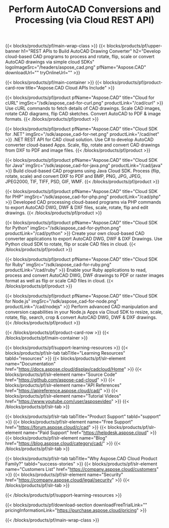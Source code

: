 ﻿---
title: Perform AutoCAD Conversions and Processing (via Cloud REST API) 
description: Develop cloud-based CAD programs to process and rotate, flip, scale or convert AutoCAD drawings via simple cloud SDKs 
weight: 10
url: /family
---

{{< blocks/products/pf/main-wrap-class >}}
{{< blocks/products/pf/upper-banner h1="REST APIs to Build AutoCAD Drawing Converter" h2="Develop cloud-based CAD programs to process and rotate, flip, scale or convert AutoCAD drawings via simple cloud SDKs" logoImageSrc="/headers/aspose_cad.png" pfName="Aspose.CAD" downloadUrl="" tryOnlineUrl="" >}}

{{< blocks/products/pf/main-container >}}
{{< blocks/products/pf/product-card-row title="Aspose.CAD Cloud APIs Include" >}}

{{< blocks/products/pf/product pfName="Aspose.CAD" title="Cloud for cURL" imgSrc="/sdk/aspose_cad-for-curl.png" productLink="/cad/curl" >}}
Use cURL commands to fetch details of CAD drawings. Scale CAD images, rotate CAD diagrams, flip CAD sketches. Convert AutoCAD to PDF & image formats.
{{< /blocks/products/pf/product >}}

{{< blocks/products/pf/product pfName="Aspose.CAD" title="Cloud SDK for .NET" imgSrc="/sdk/aspose_cad-for-net.png" productLink="/cad/net" >}}
.NET REST API for CAD cloud solution. Use C# to develop AutoCAD converter cloud-based Apps. Scale, flip, rotate and convert CAD drawings from DXF to PDF and image files.
{{< /blocks/products/pf/product >}}

{{< blocks/products/pf/product pfName="Aspose.CAD" title="Cloud SDK for Java" imgSrc="/sdk/aspose_cad-for-java.png" productLink="/cad/java" >}}
Build cloud-based CAD programs using Java Cloud SDK. Process (flip, rotate, scale) and convert DXF to PDF and BMP, PNG, JPG, JPEG, JPEG2000, TIF, TIFF, PSD, GIF, WMF.
{{< /blocks/products/pf/product >}}

{{< blocks/products/pf/product pfName="Aspose.CAD" title="Cloud SDK for PHP" imgSrc="/sdk/aspose_cad-for-php.png" productLink="/cad/php" >}}
Developed CAD processing cloud-based programs via PHP commands to export AutoCAD DWG, DWF & DXF files, scale, rotate, flip and edit drawings.
{{< /blocks/products/pf/product >}}

{{< blocks/products/pf/product pfName="Aspose.CAD" title="Cloud SDK for Python" imgSrc="/sdk/aspose_cad-for-python.png" productLink="/cad/python" >}}
Create your own cloud-based CAD converter applications to export AutoCAD DWG, DWF & DXF Drawings. Use Python cloud SDK to rotate, flip or scale CAD files in cloud.
{{< /blocks/products/pf/product >}}

{{< blocks/products/pf/product pfName="Aspose.CAD" title="Cloud SDK for Ruby" imgSrc="/sdk/aspose_cad-for-ruby.png" productLink="/cad/ruby" >}}
Enable your Ruby applications to read, process and convert AutoCAD DWG, DWF drawings to PDF or raster images format as well as flip or scale CAD files in cloud.
{{< /blocks/products/pf/product >}}

{{< blocks/products/pf/product pfName="Aspose.CAD" title="Cloud SDK for Node.js" imgSrc="/sdk/aspose_cad-for-node.png" productLink="/cad/nodejs" >}}
Perform advanced CAD manipulation and conversion capabilities in your Node.js Apps via Cloud SDK to resize, scale, rotate, flip, search, crop & convert AutoCAD DWG, DWF & DXF drawings.
{{< /blocks/products/pf/product >}}

{{< /blocks/products/pf/product-card-row >}}
{{< /blocks/products/pf/main-container >}}

{{< blocks/products/pf/support-learning-resources >}}
{{< blocks/products/pf/slr-tab tabTitle="Learning Resources" tabId="resources" >}}
{{< blocks/products/pf/slr-element name="Documentation" href="https://docs.aspose.cloud/display/cadcloud/Home" >}}
{{< blocks/products/pf/slr-element name="Source Code" href="https://github.com/aspose-cad-cloud" >}}
{{< blocks/products/pf/slr-element name="API References" href="https://apireference.aspose.cloud/cad/" >}}
{{< blocks/products/pf/slr-element name="Tutorial Videos" href="https://www.youtube.com/user/asposevideo" >}}
{{< /blocks/products/pf/slr-tab >}}

{{< blocks/products/pf/slr-tab tabTitle="Product Support" tabId="support" >}}
{{< blocks/products/pf/slr-element name="Free Support" href="https://forum.aspose.cloud/c/cad" >}}
{{< blocks/products/pf/slr-element name="Paid Support" href="https://helpdesk.aspose.cloud" >}}
{{< blocks/products/pf/slr-element name="Blog" href="https://blog.aspose.cloud/category/cad/" >}}
{{< /blocks/products/pf/slr-tab >}}

{{< blocks/products/pf/slr-tab tabTitle="Why Aspose.CAD Cloud Product Family?" tabId="success-stories" >}}
{{< blocks/products/pf/slr-element name="Customers List" href="https://company.aspose.cloud/customers" >}}
{{< blocks/products/pf/slr-element name="Security" href="https://company.aspose.cloud/legal/security" >}}
{{< /blocks/products/pf/slr-tab >}}

{{< /blocks/products/pf/support-learning-resources >}}

{{< blocks/products/pf/download-section downloadFreeTrialLink="" pricingInformationLink="https://purchase.aspose.cloud/pricing" >}}

{{< /blocks/products/pf/main-wrap-class >}}
